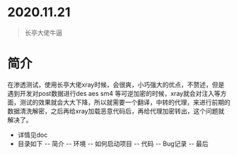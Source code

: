 # 2020.11.21 
 
> 长亭大佬牛逼 

# 简介
在渗透测试，使用长亭大佬xray时候，会很爽，小巧强大的优点，不赘述，但是遇到开发对post数据进行des aes sm4 等可逆加密的时候，xray就会对注入等方面，测试的效果就会大大下降，所以就需要一个翻译，中转的代理，来进行前期的数据清洗解密，之后再给xray加载恶意代码后，再给代理加密转出，这个问题就解决了。 
 - 详情见doc 
 -  目录如下 
 -- 简介 
 -- 环境 
 -- 如何启动项目 
 -- 代码 
 -- Bug记录 
 -- 最后 

